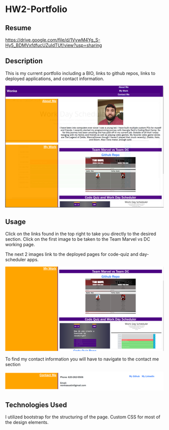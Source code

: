# HW2-Portfolio

## Resume
https://drive.google.com/file/d/1VvwM4Yg_S-Hy5_BDMVxfdfucUZuIdTUf/view?usp=sharing

## Description

This is my current portfolio including a BIO, links to github repos, links to deployed applications, and contact information. 

![image of portfolio](./assets/images/pageimage1.PNG)

## Usage

Click on the links found in the top right to take you directly to the desired section. Click on the first image to be taken to the Team Marvel vs DC working page.

The next 2 images link to the deployed pages for code-quiz and day-scheduler apps.

![image of my work](./assets/images/pageimage2.PNG)

To find my contact information you will have to navigate to the contact me section

![image of contact info](./assets/images/pageimage3.PNG)

## Technologies Used

I utilized bootstrap for the structuring of the page.
Custom CSS for most of the design elements.
